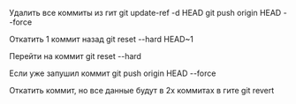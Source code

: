 Удалить все коммиты из гит
git update-ref -d HEAD
git push origin HEAD --force

Откатить 1 коммит назад
git reset --hard HEAD~1

Перейти на коммит
git reset --hard <sha1-commit-id>

Если уже запушил коммит
git push origin HEAD --force


Откатить коммит, но все данные будут в 2х коммитах в гите
git revert